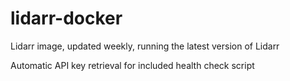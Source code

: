 # lidarr-docker
Lidarr image, updated weekly, running the latest version of Lidarr

Automatic API key retrieval for included health check script
